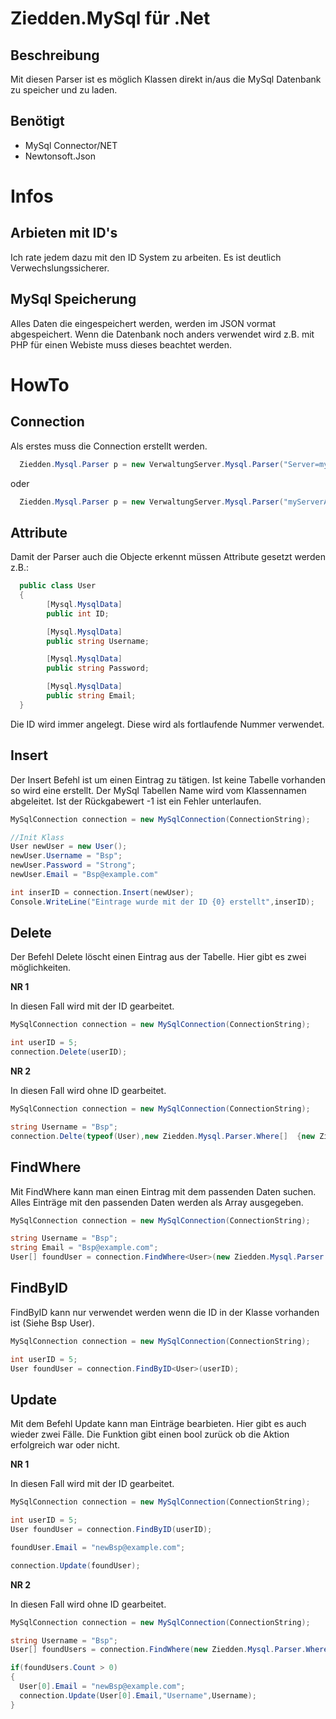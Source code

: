 # Ziedden.MySql für .Net
## Beschreibung
Mit diesen Parser ist es möglich Klassen direkt in/aus die MySql Datenbank zu speicher und zu laden.

## Benötigt
- MySql Connector/NET
- Newtonsoft.Json

# Infos
## Arbieten mit ID's
Ich rate jedem dazu mit den ID System zu arbeiten. Es ist deutlich Verwechslungssicherer.

## MySql Speicherung
Alles Daten die eingespeichert werden, werden im JSON vormat abgespeichert. Wenn die Datenbank noch anders verwendet wird z.B. mit PHP für einen Webiste muss dieses beachtet werden.

# HowTo
## Connection
Als erstes muss die Connection erstellt werden.
```csharp
  Ziedden.Mysql.Parser p = new VerwaltungServer.Mysql.Parser("Server=myServerAddress;Database=myDataBase;Uid=myUsername;Pwd=myPassword;");
```
oder 

```csharp
  Ziedden.Mysql.Parser p = new VerwaltungServer.Mysql.Parser("myServerAddress","myUsername","myPassword","myDataBase");
```
## Attribute
Damit der Parser auch die Objecte erkennt müssen Attribute gesetzt werden z.B.:

```csharp
  public class User
  {
        [Mysql.MysqlData]
        public int ID;

        [Mysql.MysqlData]
        public string Username;

        [Mysql.MysqlData]
        public string Password;

        [Mysql.MysqlData]
        public string Email;
  }
```

Die ID wird immer angelegt. Diese wird als fortlaufende Nummer verwendet. 

## Insert
Der Insert Befehl ist um einen Eintrag zu tätigen. Ist keine Tabelle vorhanden so wird eine erstellt.
Der MySql Tabellen Name wird vom Klassennamen abgeleitet. Ist der Rückgabewert -1 ist ein Fehler unterlaufen.
```csharp
MySqlConnection connection = new MySqlConnection(ConnectionString);

//Init Klass
User newUser = new User();
newUser.Username = "Bsp";
newUser.Password = "Strong";
newUser.Email = "Bsp@example.com"

int inserID = connection.Insert(newUser);
Console.WriteLine("Eintrage wurde mit der ID {0} erstellt",inserID);

```

## Delete
Der Befehl Delete löscht einen Eintrag aus der Tabelle. Hier gibt es zwei möglichkeiten.

**NR 1**

In diesen Fall wird mit der ID gearbeitet.

```csharp
MySqlConnection connection = new MySqlConnection(ConnectionString);

int userID = 5;
connection.Delete(userID);
```

**NR 2**

In diesen Fall wird ohne ID gearbeitet.

```csharp
MySqlConnection connection = new MySqlConnection(ConnectionString);

string Username = "Bsp";
connection.Delte(typeof(User),new Ziedden.Mysql.Parser.Where[]  {new Ziedden.Mysql.Parser.Where("Username",Username)});
```

## FindWhere
Mit FindWhere kann man einen Eintrag mit dem passenden Daten suchen. Alles Einträge mit den passenden Daten werden als Array ausgegeben.

```csharp
MySqlConnection connection = new MySqlConnection(ConnectionString);

string Username = "Bsp";
string Email = "Bsp@example.com";
User[] foundUser = connection.FindWhere<User>(new Ziedden.Mysql.Parser.Where[]  {new Ziedden.Mysql.Parser.Where("Username",Username),new Ziedden.Mysql.Parser.Where("Email",Email)});
```

## FindByID
FindByID kann nur verwendet werden wenn die ID in der Klasse vorhanden ist (Siehe Bsp User).
```csharp
MySqlConnection connection = new MySqlConnection(ConnectionString);

int userID = 5;
User foundUser = connection.FindByID<User>(userID);
```

## Update
Mit dem Befehl Update kann man Einträge bearbieten. Hier gibt es auch wieder zwei Fälle. Die Funktion gibt einen bool zurück ob die Aktion erfolgreich war oder nicht.

**NR 1**

In diesen Fall wird mit der ID gearbeitet.

```csharp
MySqlConnection connection = new MySqlConnection(ConnectionString);

int userID = 5;
User foundUser = connection.FindByID(userID);

foundUser.Email = "newBsp@example.com";

connection.Update(foundUser);

```

**NR 2**

In diesen Fall wird ohne ID gearbeitet.

```csharp
MySqlConnection connection = new MySqlConnection(ConnectionString);

string Username = "Bsp";
User[] foundUsers = connection.FindWhere(new Ziedden.Mysql.Parser.Where[]  {new Ziedden.Mysql.Parser.Where("Username",Username)});

if(foundUsers.Count > 0)
{
  User[0].Email = "newBsp@example.com";
  connection.Update(User[0].Email,"Username",Username);
}

```


